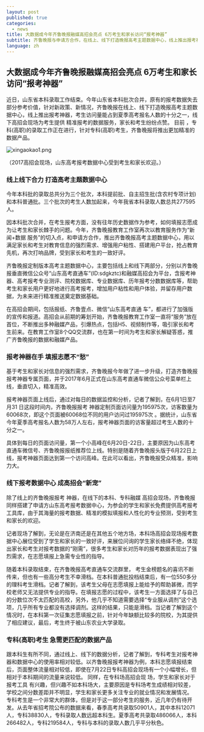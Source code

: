 ```yaml
---
layout: post
published: true
categories:
  - news
title: 大数据成今年齐鲁晚报融媒高招会亮点 6万考生和家长访问“报考神器”
subtitle: 齐鲁晚报与申请方合作，在线上、线下打造晚报高考主题数据中心，线上推出报考神器，受到高考考生和家长的一致好评
language: zh
---
```

## 大数据成今年齐鲁晚报融媒高招会亮点 6万考生和家长访问“报考神器”

近日，山东省本科录取工作结束。今年山东省本科批次合并，原有的报考数据失去部分参考价值，针对新政策、新情况，齐鲁晚报在线上、线下打造晚报高考主题数据中心，线上推出报考神器，考生访问量能占到夏季高考报名人数的十分之一，线下高招会现场为考生提供 精准报考的数据服务，家长和考生纷纷点赞。
目前 ，专科(高职)的录取工作正在进行，针对专科(高职)考生，齐鲁晚报将推出更加精准的数据产品。


![xingaokao1.png]({{site.baseurl}}/image/xingaokao1.png)

（2017高招会现场，山东高考报考数据中心受到考生和家长欢迎。）

### 线上线下合力 打造高考主题数据中心

今年本科批的录取总共分为三个批次，本科提前批、自主招生批(含农村专项计划)和本科普通批。三个批次的考生人数加起来，今年我省本科录取人数总共277595人。

因本科批次合并，在考生报考方面，没有往年历史数据作为参考，如何填报志愿成为让考生和家长棘手的问题。今年，齐鲁晚报教育工作室再次以教育服务作为“新闻+数据 服务”的切入点，和申请方合作，推出齐鲁晚报高考主题数据中心，用以满足家长和考生对教育信息的强烈需求、增强用户粘性、搭建用户平台，抢占教育先机，再次打响品牌，受到家长和考生的一致好评。

齐鲁晚报定制版本高考主题数据中心，主要包括线上和线下两部分，分别以齐鲁晚报垂直微信公众号“山东高考直通车”(ID:sdgkztc)和融媒高招会为平台，含报考神器、高考报考专业测评、院校数据库、专业数据库、历年报考分数数据库等，帮助考生和家长用户更好地进行高考报考，增加用户粘性和用户体验，并留存用户数据，为未来进行精准推送奠定数据基础。

在高招会期间，包括报纸、齐鲁壹点、微信“山东高考直通 车”，都进行了加强版的宣传和报道。高招会从前期的筹划开始，齐鲁晚报教育工作室一直将“服务”放在首位，不断推出多种融媒产品，引爆热点，包括H5、视频制作等，吸引家长和考生前来。在教育工作室8个QQ交流群，也在第一时间为考生和家长解疑答惑，推广齐鲁晚报的数据和融媒产品。

### 报考神器在手 填报志愿不“愁”

基于考生和家长对信息的强烈需求，齐鲁晚报今年做了进一步升级，打造齐鲁晚报报考神器专属页面，并于2017年6月正式在山东高考直通车微信公众号菜单栏上线，垂直切入，精准高效。

报考神器页面上线后，通过对每日的数据监控和分析，记者了解到，在6月1日至7月31 日这段时间内，齐鲁晚报报考 神器定制页面访问量为195975次，访客数量为60068次，即这个页面被60068位不同的用户访问过195975次 。据统计，山东省今年夏季高考报名人数为58万人左右，报考神器页面的访客量超过考生人数的十分之一。

具体到每日的页面访问量，第一个小高峰在6月20日-22日，主要原因为山东高考直通车微信号、齐鲁晚报报纸推荐位上线。特别是随着齐鲁晚报头版于6月22日上线，报考神器页面达到第一个访问高峰。在此可以看出，齐鲁晚报受众精准，影响力大。


### 线下报考数据中心 成高招会“新宠”

除了线上的齐鲁晚报报考 神器，在线下的本科、专科融媒 高招会现场，齐鲁晚报同样搭建了申请方山东高考报考数据中心，为参会的学生和家长免费提供高考报考工具库，由于其海量的报考数据、精准的模拟填报和人性化的专业预测，受到考生和家长的欢迎。

记者现场了解到，无论是在济南还是在其他五个地方场，本科场高招会现场报考数据中心展位受到了学生和家长的一致好评，来展位问询的学生家长络绎不绝，体现出家长和考生对报考数据的“刚需”，很多考生和家长对历年的报考数据表现出了强烈需求，在志愿填报上急需专业性的指导。

随着本科录取结束，在齐鲁晚报高考直通车交流群里， 考生金榜题名的喜讯不断传来，但也有一些高分考生不幸滑档。在本科普通批投档结束后，有一位550多分的理科考生滑档。记者了解到，该考生父母在志愿填报上能给予的帮助甚微，而学校老师又无法提供专业的指导。在填报志愿的过程中，该考生一方面选择了与自己的分数位次不太匹配的高校，另外，他几乎不知道需要选择“专业服从调剂”这个选项，几乎所有专业都没有选择调剂。这样的结果，只能是滑档。当记者了解到这个情况时，在本科第一次征集志愿填报之前，针对今年缺额比较多的院校，为其提供了相应建议，最后，考生终于被山东农业大学录取。

### 专科(高职)考生 急需更匹配的数据产品
跟本科生有所不同，通过线上、线下的数据分析，记者了解到，专科考生对报考神器和数据中心的使用率相对较低。以齐鲁晚报报考神器为例，本科志愿填报结束后，页面整体流量相对较低，即使在7月22日专科高招会现场有一个小幅增长，但相对于本科期间的流量来说较低。
同样，在专科场高招会现 场，学生和家长对于报考工具 有兴趣，但兴趣不如本科场大，主要原因是专科场考生成绩相对较差，学校之间分数差距并不明显，学生和家长更多关注专业的就业情况和发展情况。
专科考生是一个非常大的群体，但是对于这一部分考生的服务，近几年仍有待开发。从去年省招考院公布的数据来看，春季高考共录取50901人，其中本科12071人，专科38830人，专科录取人数远超本科生。夏季高考共录取486066人，本科266482人，专科219584人，专科与本科的录取人数几乎平分秋色。
